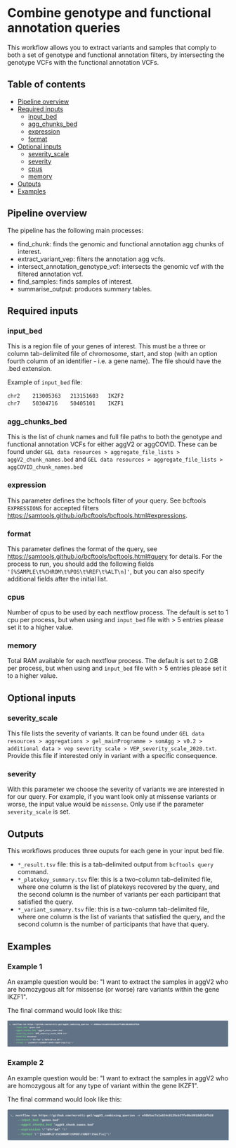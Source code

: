 # Combine genotype and functional annotation queries

This workflow allows you to extract variants and samples that comply to both a set of genotype and functional annotation filters, by 
intersecting the genotype VCFs with the functional annotation VCFs.

## Table of contents
- [Pipeline overview](#pipeline-overview)
- [Required inputs](#required-inputs)
  * [input_bed](#input_bed)
  * [agg_chunks_bed](#agg_chunks_bed)
  * [expression](#expression)
  * [format](#format)
- [Optional inputs](#optional-inputs)
  * [severity_scale](#severity_scale)
  * [severity](#severity)
  * [cpus](#cpus)
  * [memory](#memory)
- [Outputs](#outputs)
- [Examples](#examples)

## Pipeline overview
The pipeline has the following main processes:
* find_chunk: finds the genomic and functional annotation agg chunks of interest.
* extract_variant_vep: filters the annotation agg vcfs.
* intersect_annotation_genotype_vcf: intersects the genomic vcf with the filtered annotation vcf.
* find_samples: finds samples of interest.
* summarise_output: produces summary tables.

## Required inputs

### input_bed

This is a region file of your genes of interest. This must be a three or column tab-delimited file of chromosome, start, and stop (with an option fourth column of an identifier - i.e. a gene name). The file should have the .bed extension. 

Example of `input_bed` file:

```bash
chr2	213005363	213151603	IKZF2
chr7	50304716	50405101	IKZF1
```

### agg_chunks_bed

This is the list of chunk names and full file paths to both the genotype and functional annotation VCFs for either aggV2 or aggCOVID. These can be found under
`GEL data resources > aggregate_file_lists > aggV2_chunk_names.bed`
and
`GEL data resources > aggregate_file_lists > aggCOVID_chunk_names.bed`

### expression

This parameter defines the bcftools filter of your query. See bcftools `EXPRESSIONS` for accepted filters https://samtools.github.io/bcftools/bcftools.html#expressions.

### format

This parameter defines the format of the query, see https://samtools.github.io/bcftools/bcftools.html#query for details. For the process to run, you should add the following fields `'[%SAMPLE\t%CHROM\t%POS\t%REF\t%ALT\n]'`, but you can also specify additional fields after the initial list.

### cpus

Number of cpus to be used by each nextflow process. The default is set to 1 cpu per process, but when using and `input_bed` file with > 5 entries please set it to a higher value.

### memory

Total RAM available for each nextflow process. The default is set to 2.GB per process, but when using and `input_bed` file with > 5 entries please set it to a higher value.


## Optional inputs

### severity_scale

This file lists the severity of variants. It can be found under
`GEL data resources > aggregations > gel_mainProgramme > somAgg > v0.2 > additional data > vep severity scale > VEP_severity_scale_2020.txt`. Provide this file if interested only in variant with a specific consequence.

### severity

With this parameter we choose the severity of variants we are interested in for our query. For example, if you want look only at missense variants or worse, the input value would be `missense`. Only use if the parameter `severity_scale` is set.



## Outputs

This workflows produces three ouputs for each gene in your input bed file. 
* `*_result.tsv` file: this is a tab-delimited output from `bcftools query` command.
* `*_platekey_summary.tsv` file: this is a two-column tab-delimited file, where one column is the list of platekeys recovered by the query, and the second column is the number of variants per each participant that satisfied the query.
* `*_variant_summary.tsv` file: this is a two-column tab-delimited file, where one column is the list of variants that satisfied the query, and the second column is the number of participants that have that query.


## Examples

### Example 1

An example question would be: "I want to extract the samples in aggV2 who are homozygous alt for missense (or worse) rare variants within the gene IKZF1". 

The final command would look like this:

![Example 1](images/example1.png)

### Example 2

An example question would be: "I want to extract the samples in aggV2 who are homozygous alt for any type of variant within the gene IKZF1". 

The final command would look like this:

![Example 2](images/example2.png)
